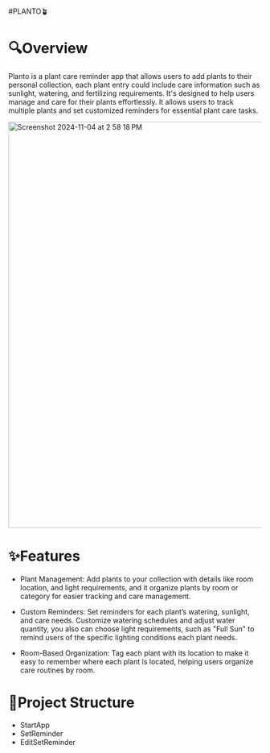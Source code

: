 #PLANTO🪴

# 🔍Overview
Planto is a plant care reminder app that allows users to add plants to their personal collection, each plant entry could include care information such as sunlight, watering, and fertilizing requirements. It's designed to help users manage and care for their plants effortlessly. It allows users to track multiple plants and set customized reminders for essential plant care tasks.

<img width="807" alt="Screenshot 2024-11-04 at 2 58 18 PM" src="https://github.com/user-attachments/assets/d5ec7a93-9fdc-4d2b-915d-0eb157965635">

# ✨Features
- Plant Management:
Add plants to your collection with details like room location, and light requirements, and it organize plants by room or category for easier tracking and care management.

- Custom Reminders:
Set reminders for each plant’s watering, sunlight, and care needs.
Customize watering schedules and adjust water quantity, you also can choose light requirements, such as "Full Sun" to remind users of the specific lighting conditions each plant needs.
  
- Room-Based Organization:
Tag each plant with its location to make it easy to remember where each plant is located, helping users organize care routines by room.

# 🔨Project Structure
- StartApp
- SetReminder
- EditSetReminder



